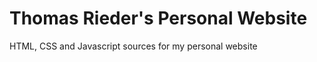 Thomas Rieder's Personal Website
========

HTML, CSS and Javascript sources for my personal website

